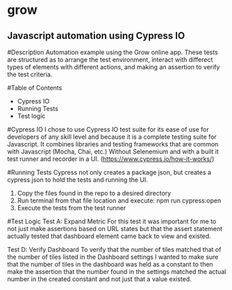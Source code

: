 # grow
Javascript automation using Cypress IO
---
#Description
Automation example using the Grow online app. These tests are structured as to arrange the test environment, interact with differect types of elements with different actions, and making an assertion to verify the test criteria.

#Table of Contents
- Cypress IO
- Running Tests
- Test logic

#Cypress IO
I chose to use Cypress IO test suite for its ease of use for developers of any skill level and because it is a complete testing suite for Javascript. It combines libraries and testing frameworks that are common with Javascript (Mocha, Chai, etc.) Without Selenemium and with a built it test runner and recorder in a UI. (https://www.cypress.io/how-it-works/)

#Running Tests
Cypress not only creates a package json, but creates a cypress json to hold the tests and running the UI.

1. Copy the files found in the repo to a desired directory
2. Run terminal from that file location and execute: npm run cypress:open
3. Execute the tests from the test runner

#Test Logic
Test A: Expand Metric
For this test it was important for me to not just make assertions based on URL states but that the assert statement actually tested that dashboard element came back to view and existed.

Test D: Verify Dashboard
To verify that the number of tiles matched that of the number of tiles listed in the Dashboard settings I wanted to make sure that the number of tiles in the dashboard was held as a constant to then make the assertion that the number found in the settings matched the actual number in the created constant and not just that a value existed.
